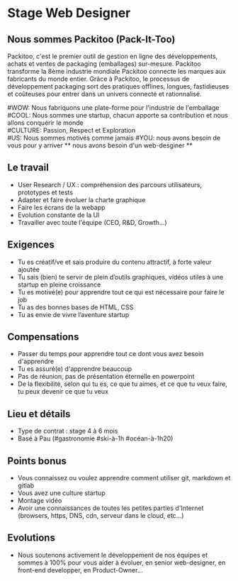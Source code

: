 # Stage Web Designer

## Nous sommes Packitoo (Pack-It-Too)

Packitoo, c'est le premier outil de gestion en ligne des développements, achats et ventes de packaging (emballages) sur-mesure. Packitoo transforme la 8ème industrie mondiale
Packitoo connecte les marques aux fabricants du monde entier. Grâce à Packitoo, le processus de développement packaging sort des pratiques offlines, longues, fastidieuses et coûteuses pour entrer dans un univers connecté et rationnalisé.

#WOW: Nous fabriquons une plate-forme pour l'industrie de l'emballage <br/>
#COOL: Nous sommes une startup, chacun apporte sa contribution et nous allons conquérir le monde <br/>
#CULTURE: Passion, Respect et Exploration <br/>
#US: Nous sommes motivés comme jamais
#YOU: nous avons besoin de vous pour y arriver ** nous avons besoin d'un web-desginer ** <br/>

## Le travail

* User Research / UX : compréhension des parcours utilisateurs, prototypes et tests
* Adapter et faire évoluer la charte graphique
* Faire les écrans de la webapp
* Evolution constante de la UI
* Travailler avec toute l'équipe (CEO, R&D, Growth...)

## Exigences

* Tu es créatif/ve et sais produire du contenu attractif, à forte valeur ajoutée
* Tu sais (bien) te servir de plein d’outils graphiques, vidéos utiles à une
startup en pleine croissance
* Tu es motivé(e) pour apprendre tout ce qui est nécessaire pour faire le job
* Tu as des bonnes bases de HTML, CSS
* Tu as envie de vivre l’aventure startup

## Compensations

* Passer du temps pour apprendre tout ce dont vous avez besoin d'apprendre
* Tu es assuré(e) d'apprendre beaucoup
* Pas de réunion, pas de présentation éternelle en powerpoint
* De la flexibilité, selon qui tu es, ce que tu aimes, et ce que tu veux faire, tu
peux devenir ce que tu veux

## Lieu et détails

* Type de contrat : stage 4 à 6 mois
* Basé à Pau (#gastronomie #ski-à-1h #océan-à-1h20)

## Points bonus

* Vous connaissez ou voulez apprendre comment utiliser git, markdown et gitlab
* Vous avez une culture startup
* Montage vidéo
* Avoir une connaissances de toutes les petites parties d'Internet (browsers, https, DNS, cdn, serveur dans le cloud, etc...)

## Evolutions

* Nous soutenons activement le développement de nos équipes et sommes à 100% pour vous aider à évoluer, en senior web-designer, en front-end developper, en Product-Owner...
